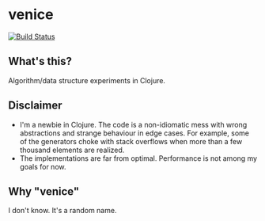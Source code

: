 # venice

[![Build Status](https://travis-ci.org/hristozov/venice.svg?branch=master)](https://travis-ci.org/hristozov/venice)

## What's this?
Algorithm/data structure experiments in Clojure.

## Disclaimer
* I'm a newbie in Clojure. The code is a non-idiomatic mess with wrong abstractions and strange behaviour in edge cases. For example, some of the generators choke with stack overflows when more than a few thousand elements are realized.
* The implementations are far from optimal. Performance is not among my goals for now.

## Why "venice"
I don't know. It's a random name.
